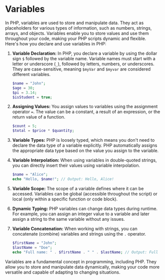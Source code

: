 # Variables
In PHP, variables are used to store and manipulate data. They act as placeholders for various types of information, such as numbers, strings, arrays, and objects. Variables enable you to store values and use them throughout your code, making your PHP scripts dynamic and flexible. Here's how you declare and use variables in PHP:

1. **Variable Declaration:**
   In PHP, you declare a variable by using the dollar sign `$` followed by the variable name. Variable names must start with a letter or underscore (`_`), followed by letters, numbers, or underscores. They are case-sensitive, meaning `$myVar` and `$myvar` are considered different variables.

   ```php
   $name = "John";
   $age = 30;
   $pi = 3.14;
   $isStudent = true;
   ```

2. **Assigning Values:**
   You assign values to variables using the assignment operator `=`. The value can be a constant, a result of an expression, or the return value of a function.

   ```php
   $count = 5;
   $total = $price * $quantity;
   ```

3. **Variable Types:**
   PHP is loosely typed, which means you don't need to declare the data type of a variable explicitly. PHP automatically assigns the appropriate data type based on the value you assign to the variable.

4. **Variable Interpolation:**
   When using variables in double-quoted strings, you can directly insert their values using variable interpolation.

   ```php
   $name = "Alice";
   echo "Hello, $name!"; // Output: Hello, Alice!
   ```

5. **Variable Scope:**
   The scope of a variable defines where it can be accessed. Variables can be global (accessible throughout the script) or local (only within a specific function or code block).

6. **Dynamic Typing:**
   PHP variables can change data types during runtime. For example, you can assign an integer value to a variable and later assign a string to the same variable without any issues.

7. **Variable Concatenation:**
   When working with strings, you can concatenate (combine) variables and strings using the `.` operator.

   ```php
   $firstName = "John";
   $lastName = "Doe";
   echo "Full name: " . $firstName . " " . $lastName; // Output: Full name: John Doe
   ```

Variables are a fundamental concept in programming, including PHP. They allow you to store and manipulate data dynamically, making your code more versatile and capable of adapting to changing situations.